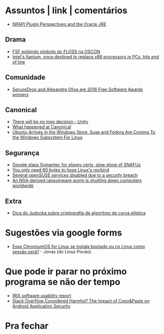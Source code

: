 Assuntos | link | comentários
=============================

* [NPAPI Plugin Perspectives and the Oracle JRE](https://blogs.oracle.com/java-platform-group/entry/npapi_plugin_perspectives_and_the)

Drama
-----
* [FSF exibindo símbolo do FLOSS na OSCON](https://status.fsf.org/tag/oscon)
* [Intel's Itanium, once destined to replace x86 processors in PCs, hits end of line](http://www.pcworld.com/article/3196080/data-center/intels-itanium-once-destined-to-replace-x86-in-pcs-hits-end-of-line.html)

Comunidade
----------
* [SecureDrop and Alexandre Oliva are 2016 Free Software Awards winners](https://www.fsf.org/news/securedrop-and-alexandre-oliva-are-2016-free-software-awards-winners)

Canonical
---------
* [There will be no logo decision - Unity](https://www.reddit.com/r/Yunit/comments/679hy0/there_will_be_no_logo_decision/)
* [What happened at Canonical](http://www.techradar.com/news/what-happened-at-canonical/2)
* [Ubuntu Arrives in the Windows Store, Suse and Fedora Are Coming To the Windows Subsystem For Linux](https://news.slashdot.org/story/17/05/11/1535214/ubuntu-arrives-in-the-windows-store-suse-and-fedora-are-coming-to-the-windows-subsystem-for-linux?utm_source=feedburner&utm_medium=feed&utm_campaign=Feed%3A+Slashdot%2Fslashdot+%28Slashdot%29)

Segurança
---------
* [Google slaps Symantec for sloppy certs, slow show of SNAFUs](https://www.theregister.co.uk/2017/03/24/google_slaps_symantec_for_sloppy_certs_slow_show_of_snafus/)
* [You only need 60 bytes to hose Linux's rpcbind](https://www.theregister.co.uk/2017/05/04/linux_rpcbind_vulnerability/)
* [Several openSUSE services disabled due to a security breach](https://lwn.net/Articles/722591/)
* [An NSA-derived ransomware worm is shutting down computers worldwide](https://arstechnica.com/security/2017/05/an-nsa-derived-ransomware-worm-is-shutting-down-computers-worldwide/)

Extra
-----
* [Dica do Judocka sobre criptografia de algoritmo de curva elíptica](https://www.esat.kuleuven.be/cosic/?p=7404)

Sugestões via google forms
==========================
* [Esse ChromiumOS for Linux se instala bootado ou no Linux como sessão será?](https://download-chromium.appspot.com/?platform=Linux_ChromiumOS_Full&type=snapshots) - Jonas (do Linux Povão).

Que pode ir parar no próximo programa se não der tempo
=======================================================
* [IRIX software usability report](http://www.sgistuff.net/software/irixintro/documents/irix-5.1.txt)
* [Stack Overflow Considered Harmful?
The Impact of Copy&Paste on Android Application Security](https://www.aisec.fraunhofer.de/content/dam/aisec/Dokumente/Publikationen/Studien_TechReports/englisch/stackoverflow.pdf)

Pra fechar
==========
